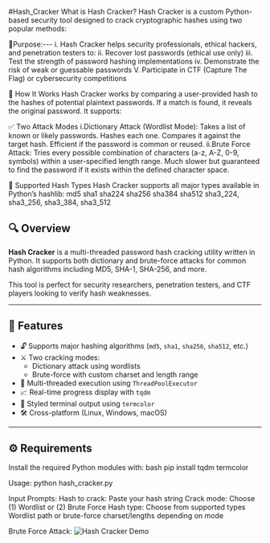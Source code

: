 #Hash_Cracker
 What is Hash Cracker? 
 Hash Cracker is a custom Python-based security tool designed to crack cryptographic hashes using two popular methods:
 
🎯Purpose:---
i. Hash Cracker helps security professionals, ethical hackers, and penetration testers to:
ii. Recover lost passwords (ethical use only)
iii. Test the strength of password hashing implementations
iv. Demonstrate the risk of weak or guessable passwords
V. Participate in CTF (Capture The Flag) or cybersecurity competitions

🧬 How It Works
Hash Cracker works by comparing a user-provided hash to the hashes of potential plaintext passwords. If a match is found, it reveals the original password. It supports:

✅ Two Attack Modes
i.Dictionary Attack (Wordlist Mode):
    Takes a list of known or likely passwords.
    Hashes each one.
    Compares it against the target hash.
    Efficient if the password is common or reused.
ii.Brute Force Attack:
    Tries every possible combination of characters (a-z, A-Z, 0-9, symbols) within a user-specified length range.
    Much slower but guaranteed to find the password if it exists within the defined character space.

🔐 Supported Hash Types
Hash Cracker supports all major types available in Python’s hashlib:
md5
sha1
sha224
sha256
sha384
sha512
sha3_224, sha3_256, sha3_384, sha3_512


## 🔍 Overview

**Hash Cracker** is a multi-threaded password hash cracking utility written in Python. It supports both dictionary and brute-force attacks for common hash algorithms including MD5, SHA-1, SHA-256, and more.

This tool is perfect for security researchers, penetration testers, and CTF players looking to verify hash weaknesses.

---

## 🎯 Features

- 🔓 Supports major hashing algorithms (`md5`, `sha1`, `sha256`, `sha512`, etc.)
- ⚔️ Two cracking modes:
  - Dictionary attack using wordlists
  - Brute-force with custom charset and length range
- 🧠 Multi-threaded execution using `ThreadPoolExecutor`
- 📈 Real-time progress display with `tqdm`
- 🎨 Styled terminal output using `termcolor`
- 🛠️ Cross-platform (Linux, Windows, macOS)

---

## ⚙️ Requirements

Install the required Python modules with:
bash
pip install tqdm termcolor

Usage:
python hash_cracker.py

Input Prompts:
Hash to crack: Paste your hash string
Crack mode: Choose (1) Wordlist or (2) Brute Force
Hash type: Choose from supported types
Wordlist path or brute-force charset/lengths depending on mode

Brute Force Attack:
![Hash Cracker Demo](screenshot.png)

